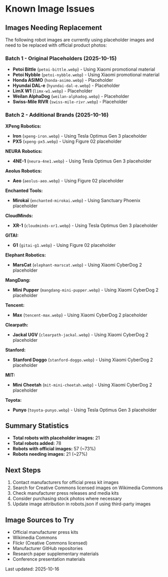 # Known Image Issues

## Images Needing Replacement

The following robot images are currently using placeholder images and need to be replaced with official product photos:

### Batch 1 - Original Placeholders (2025-10-15)
- **Petoi Bittle** (`petoi-bittle.webp`) - Using Xiaomi promotional material
- **Petoi Nybble** (`petoi-nybble.webp`) - Using Xiaomi promotional material
- **Honda ASIMO** (`honda-asimo.webp`) - Placeholder
- **Hyundai DAL-e** (`hyundai-dal-e.webp`) - Placeholder
- **LimX W1** (`limx-w1.webp`) - Placeholder
- **Weilan AlphaDog** (`weilan-alphadog.webp`) - Placeholder
- **Swiss-Mile RIVR** (`swiss-mile-rivr.webp`) - Placeholder

### Batch 2 - Additional Brands (2025-10-16)
**XPeng Robotics:**
- **Iron** (`xpeng-iron.webp`) - Using Tesla Optimus Gen 3 placeholder
- **PX5** (`xpeng-px5.webp`) - Using Figure 02 placeholder

**NEURA Robotics:**
- **4NE-1** (`neura-4ne1.webp`) - Using Tesla Optimus Gen 3 placeholder

**Aeolus Robotics:**
- **Aeo** (`aeolus-aeo.webp`) - Using Figure 02 placeholder

**Enchanted Tools:**
- **Mirokaï** (`enchanted-mirokai.webp`) - Using Sanctuary Phoenix placeholder

**CloudMinds:**
- **XR-1** (`cloudminds-xr1.webp`) - Using Tesla Optimus Gen 3 placeholder

**GITAI:**
- **G1** (`gitai-g1.webp`) - Using Figure 02 placeholder

**Elephant Robotics:**
- **MarsCat** (`elephant-marscat.webp`) - Using Xiaomi CyberDog 2 placeholder

**MangDang:**
- **Mini Pupper** (`mangdang-mini-pupper.webp`) - Using Xiaomi CyberDog 2 placeholder

**Tencent:**
- **Max** (`tencent-max.webp`) - Using Xiaomi CyberDog 2 placeholder

**Clearpath:**
- **Jackal UGV** (`clearpath-jackal.webp`) - Using Xiaomi CyberDog 2 placeholder

**Stanford:**
- **Stanford Doggo** (`stanford-doggo.webp`) - Using Xiaomi CyberDog 2 placeholder

**MIT:**
- **Mini Cheetah** (`mit-mini-cheetah.webp`) - Using Xiaomi CyberDog 2 placeholder

**Toyota:**
- **Punyo** (`toyota-punyo.webp`) - Using Tesla Optimus Gen 3 placeholder

## Summary Statistics

- **Total robots with placeholder images:** 21
- **Total robots added:** 78
- **Robots with official images:** 57 (~73%)
- **Robots needing images:** 21 (~27%)

## Next Steps

1. Contact manufacturers for official press kit images
2. Search for Creative Commons licensed images on Wikimedia Commons
3. Check manufacturer press releases and media kits
4. Consider purchasing stock photos where necessary
5. Update image attribution in robots.json if using third-party images

## Image Sources to Try

- Official manufacturer press kits
- Wikimedia Commons
- Flickr (Creative Commons licensed)
- Manufacturer GitHub repositories
- Research paper supplementary materials
- Conference presentation materials

Last updated: 2025-10-16

